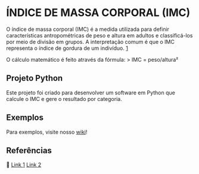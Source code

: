 # ÍNDICE DE MASSA CORPORAL (IMC)

O índice de massa corporal (IMC) é a medida utilizada para definir características antropométricas de peso e altura em adultos e classificá-los por meio de divisão em grupos. A interpretação comum é que o IMC representa o índice de gordura de um indivíduo. [1][ref1]

O cálculo matemático é feito através da fórmula:
    > IMC = peso/altura²
    
## Projeto Python

Este projeto foi criado para desenvolver um software em Python que calcule o IMC e gere o resultado por categoria. 

## Exemplos

Para exemplos, visite nosso [wiki][ref2]! 

## Referências

:memo: [Link 1][ref1]
       [Link 2][ref2]
       
[ref1]: https://www.ncbi.nlm.nih.gov/pmc/articles/PMC4890841/pdf/nt-50-117.pdf
[ref2]: https://github.com/pylearners/IMC/wiki/%C3%8Dndice-de-massa-corporal-(IMC)
